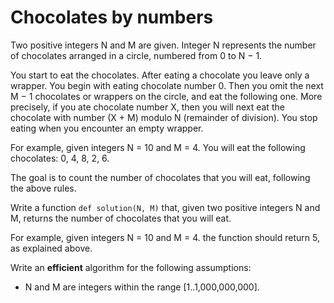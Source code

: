 # Chocolates by numbers

Two positive integers N and M are given. Integer N represents the number of chocolates arranged in a circle, numbered from 0 to N − 1.

You start to eat the chocolates. After eating a chocolate you leave only a wrapper.
You begin with eating chocolate number 0.
Then you omit the next M − 1 chocolates or wrappers on the circle, and eat the following one.
More precisely, if you ate chocolate number X, then you will next eat the chocolate with number (X + M) modulo N (remainder of division).
You stop eating when you encounter an empty wrapper.

For example, given integers N = 10 and M = 4. You will eat the following chocolates: 0, 4, 8, 2, 6.

The goal is to count the number of chocolates that you will eat, following the above rules.

Write a function `def solution(N, M)` that, given two positive integers N and M, returns the number of chocolates that you will eat.

For example, given integers N = 10 and M = 4. the function should return 5, as explained above.

Write an **efficient** algorithm for the following assumptions:

*   N and M are integers within the range [1..1,000,000,000].
